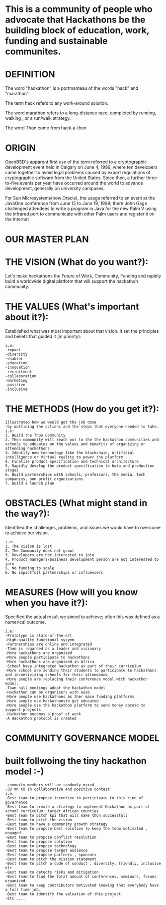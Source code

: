 # This is a community of people who advocate that Hackathons be the building block of education, work, funding and sustainable communites.

# DEFINITION

The word "hackathon" is a portmanteau of the words "hack" and "marathon".

The term hack refers to any work-around solution.

The word marathon refers to a long-distance race, completed by running, walking , or a run/walk strategy.

The word Thon come from hack-a-thon

# ORIGIN
OpenBSD's apparent first use of the term referred to a cryptographic development event held in Calgary on June 4, 1999, where ten developers came together to avoid legal problems caused by export regulations of cryptographic software from the United States. Since then, a further three-to-five events per year have occurred around the world to advance development, generally on university campuses.

For Sun Microsystems(now Oracle), the usage referred to an event at the JavaOne conference from June 15 to June 19, 1999; there John Gage challenged attendees to write a program in Java for the new Palm V using the infrared port to communicate with other Palm users and register it on the Internet


# OUR MASTER PLAN

# THE VISION (What do you want?):
Let's make hackathons the Future of Work, Community, Funding and rapidly build a worldwide digital platform that will support the hackathon community.  


# THE VALUES (What's important about it?):
Established what was most important about that vision. It set the principles and beliefs that guided it (in priority):
```
i.e:
-impact
-diversity
-enabler
-education
-innovation
-recruitment
-collaboration
-marketing
-positive 
-inclusive
```
# THE METHODS (How do you get it?):
```
Illustrated how we would get the job done
-by outlining the actions and the steps that everyone needed to take.
i.e:
1. Build the Thon Community
2. Thon community will reach out to the the hackathon communities and schools to educates on the values and benefits of organizing or attending hackathons  
3. Identify new technology like the blockchain, Artificial intelligence or Virtual reality to power the platform
4. Finalize product specification and technical architecture
5. Rapidly develop the product specification to beta and production stages
6. Build partnerships with schools, professors, the media, tech companies, non profit organizations
7. Build a launch plan
```

# OBSTACLES (What might stand in the way?):
Identified the challenges, problems, and issues we would have to overcome to achieve our vision.
```
i.e:
1. The vision is lost
2. The Community does not growt
3. Developers are not interested to join
4. Product managers/business development person are not interested to join
5. No funding to scale
6. No impactfull partnerships or influencers
```

# MEASURES (How will you know when you have it?):
Specified the actual result we aimed to achieve; often this was defined as a numerical outcome.
```
i.e:
-Prototype is state-of-the-art
-High-quality functional sysyem
-Partnerships are online and integrated
-Thon is regarded as a leader and visionary
-More hackathons are organized
-More people participate to hackathons
-More hackathons are organized in Africa
-School have integrated hackathon as part of their curriculum
-More school are sending their students to participate to hackathons and incentivizing schools for their attendance
-More people are replacing their conference model with hackathon model.
-Town hall meetings adopt the hackathon model
-Hackathon can be organizers with eaze
-More people use hackathons as ther main funding platforms
-More people use hackathonsto get educated
-More people use the hackathon platform to send money abroad to support projects
-Hackathon becomes a proof of work
-A Hackathon protocol is created
```
# COMMUNITY GOVERNANCE MODEL 
# built follwoing the tiny hackathon model :-) 
```
-commuity members will be randomly mixed
-30 mn to 1h collaborative and positive contest
i.e:
-Best team to propose incentive to participate to this kind of governance 
-Best team to create a strategy to implement Hackathon as part of school curriculum: target African counties
-Best team to pitch kpi that will make thon successfull
-Best team to pitch the vision
-Best team to have a community growth strategy 
-Best team to propose best solution to keep the team motivated , engaged
-Best team to propose conflict resolution 
-Best team to propose solution
-Best team to propose technology
-Best team to propose target audience
-Best team to propose partners , sponsors 
-Best team to pitch the mission statement
-Best team to pitch a code of conduct : diversity, friendly, inclusive  etc
-Best team to detects risks and mitigation
-Best team to find the total amount of conferences, seminars, forums organized 
-Best team to keep contributors motivated knowing that everybody have a full time job.
-Best team to identify the valuation of this project
-Etc ....
```
